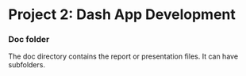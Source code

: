 # Project 2: Dash App Development

### Doc folder

The doc directory contains the report or presentation files. It can have subfolders.  
